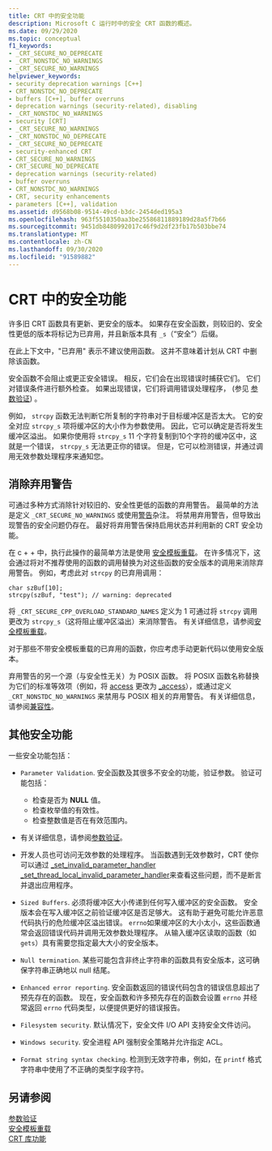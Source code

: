 ```yaml
---
title: CRT 中的安全功能
description: Microsoft C 运行时中的安全 CRT 函数的概述。
ms.date: 09/29/2020
ms.topic: conceptual
f1_keywords:
- _CRT_SECURE_NO_DEPRECATE
- _CRT_NONSTDC_NO_WARNINGS
- _CRT_SECURE_NO_WARNINGS
helpviewer_keywords:
- security deprecation warnings [C++]
- CRT_NONSTDC_NO_DEPRECATE
- buffers [C++], buffer overruns
- deprecation warnings (security-related), disabling
- _CRT_NONSTDC_NO_WARNINGS
- security [CRT]
- _CRT_SECURE_NO_WARNINGS
- _CRT_NONSTDC_NO_DEPRECATE
- _CRT_SECURE_NO_DEPRECATE
- security-enhanced CRT
- CRT_SECURE_NO_WARNINGS
- CRT_SECURE_NO_DEPRECATE
- deprecation warnings (security-related)
- buffer overruns
- CRT_NONSTDC_NO_WARNINGS
- CRT, security enhancements
- parameters [C++], validation
ms.assetid: d9568b08-9514-49cd-b3dc-2454ded195a3
ms.openlocfilehash: 963f5510350aa3be25586811889189d28a5f7b66
ms.sourcegitcommit: 9451db8480992017c46f9d2df23fb17b503bbe74
ms.translationtype: MT
ms.contentlocale: zh-CN
ms.lasthandoff: 09/30/2020
ms.locfileid: "91589882"
---
```

# <a name="security-features-in-the-crt"></a>CRT 中的安全功能

许多旧 CRT 函数具有更新、更安全的版本。 如果存在安全函数，则较旧的、安全性更低的版本将标记为已弃用，并且新版本具有 `_s`（“安全”）后缀。

在此上下文中，"已弃用" 表示不建议使用函数。 这并不意味着计划从 CRT 中删除该函数。

安全函数不会阻止或更正安全错误。 相反，它们会在出现错误时捕获它们。 它们对错误条件进行额外检查。 如果出现错误，它们将调用错误处理程序， (参见 [参数验证](../c-runtime-library/parameter-validation.md)) 。

例如， `strcpy` 函数无法判断它所复制的字符串对于目标缓冲区是否太大。 它的安全对应 `strcpy_s` 项将缓冲区的大小作为参数使用。 因此，它可以确定是否将发生缓冲区溢出。 如果你使用将 `strcpy_s` 11 个字符复制到10个字符的缓冲区中，这就是一个错误， `strcpy_s` 无法更正你的错误。 但是，它可以检测错误，并通过调用无效参数处理程序来通知您。

## <a name="eliminating-deprecation-warnings"></a>消除弃用警告

可通过多种方式消除针对较旧的、安全性更低的函数的弃用警告。 最简单的方法是定义 `_CRT_SECURE_NO_WARNINGS` 或使用[警告](../preprocessor/warning.md)杂注。 将禁用弃用警告，但导致出现警告的安全问题仍存在。 最好将弃用警告保持启用状态并利用新的 CRT 安全功能。

在 c + + 中，执行此操作的最简单方法是使用 [安全模板重载](../c-runtime-library/secure-template-overloads.md)。 在许多情况下，这会通过将对不推荐使用的函数的调用替换为对这些函数的安全版本的调用来消除弃用警告。 例如，考虑此对 `strcpy` 的已弃用调用：

```
char szBuf[10];
strcpy(szBuf, "test"); // warning: deprecated
```

将 `_CRT_SECURE_CPP_OVERLOAD_STANDARD_NAMES` 定义为 1 可通过将 `strcpy` 调用更改为 `strcpy_s`（这将阻止缓冲区溢出）来消除警告。 有关详细信息，请参阅[安全模板重载](../c-runtime-library/secure-template-overloads.md)。

对于那些不带安全模板重载的已弃用的函数，你应考虑手动更新代码以使用安全版本。

弃用警告的另一个源（与安全性无关）为 POSIX 函数。 将 POSIX 函数名称替换为它们的标准等效项（例如，将 [access](../c-runtime-library/reference/access-crt.md) 更改为 [_access](../c-runtime-library/reference/access-waccess.md)），或通过定义 `_CRT_NONSTDC_NO_WARNINGS` 来禁用与 POSIX 相关的弃用警告。 有关详细信息，请参阅[兼容性](compatibility.md)。

## <a name="additional-security-features"></a>其他安全功能

一些安全功能包括：

- `Parameter Validation`. 安全函数及其很多不安全的功能，验证参数。 验证可能包括：

  - 检查是否为 **NULL** 值。
  - 检查枚举值的有效性。
  - 检查整数值是否在有效范围内。

- 有关详细信息，请参阅[参数验证](../c-runtime-library/parameter-validation.md)。

- 开发人员也可访问无效参数的处理程序。 当函数遇到无效参数时，CRT 使你可以通过 [_set_invalid_parameter_handler _set_thread_local_invalid_parameter_handler](../c-runtime-library/reference/set-invalid-parameter-handler-set-thread-local-invalid-parameter-handler.md)来查看这些问题，而不是断言并退出应用程序。

- `Sized Buffers`. 必须将缓冲区大小传递到任何写入缓冲区的安全函数。 安全版本会在写入缓冲区之前验证缓冲区是否足够大。 这有助于避免可能允许恶意代码执行的危险缓冲区溢出错误。 `errno`如果缓冲区的大小太小，这些函数通常会返回错误代码并调用无效参数处理程序。 从输入缓冲区读取的函数（如 `gets`）具有需要您指定最大大小的安全版本。

- `Null termination`. 某些可能包含非终止字符串的函数具有安全版本，这可确保字符串正确地以 null 结尾。

- `Enhanced error reporting`. 安全函数返回的错误代码包含的错误信息超出了预先存在的函数。 现在，安全函数和许多预先存在的函数会设置 `errno` 并经常返回 `errno` 代码类型，以便提供更好的错误报告。

- `Filesystem security`. 默认情况下，安全文件 I/O API 支持安全文件访问。

- `Windows security`. 安全进程 API 强制安全策略并允许指定 ACL。

- `Format string syntax checking`. 检测到无效字符串，例如，在 `printf` 格式字符串中使用了不正确的类型字段字符。

## <a name="see-also"></a>另请参阅

[参数验证](../c-runtime-library/parameter-validation.md)<br/>
[安全模板重载](../c-runtime-library/secure-template-overloads.md)<br/>
[CRT 库功能](../c-runtime-library/crt-library-features.md)
